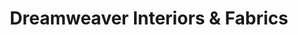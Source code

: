 ---
title: "Dreamweaver Interiors & Fabrics"
url: /rehoboth-beach/dreamweaver-interiors-and-fabrics/
shop: houseware
---